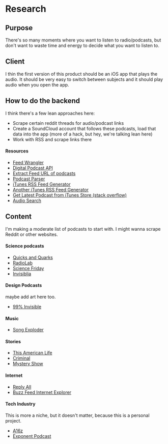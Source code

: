 # Research

## Purpose
There's so many moments where you want to listen to radio/podcasts, but don't want to waste time and energy to decide what you want to listen to.

## Client
I thin the first version of this product should be an iOS app that plays the audio. It should be very easy to switch between subjects and it should play audio when you open the app.

## How to do the backend
I think there's a few lean approaches here:
* Scrape certain reddit threads for audio/podcast links
* Create a SoundCloud account that follows these podcasts, load that data into the app (more of a hack, but hey, we're talking lean here)
* Work with RSS and scrape links there

#### Resources
* [Feed Wrangler](https://feedwrangler.net)
* [Digital Podcast API](http://api.digitalpodcast.com)
* [Extract Feed URL of podcasts](http://itunes.so-nik.com)
* [Podcast Parser](https://podcastparser.readthedocs.io/en/latest/)
* [iTunes RSS Feed Generator](https://rss.itunes.apple.com/us/?urlDesc=)
* [Another iTunes RSS Feed Generator](http://jsfiddle.net/bcmoney/g47znL4b/)
* [Get Latest Podcast from iTunes Store (stack overflow)](http://stackoverflow.com/questions/2816881/get-the-latest-podcasts-from-itunes-store-with-link-by-rss-json-or-something)
* [Audio Search](https://www.audiosear.ch/developer)


## Content
I'm making a moderate list of podcasts to start with. I might wanna scrape Reddit or other websites.

#### Science podcasts
* [Quicks and Quarks](http://www.cbc.ca/radio/quirks)
* [RadioLab](http://www.radiolab.org)
* [Science Friday](http://www.sciencefriday.com/path/audio/index.html)
* [Invisiblia](https://en.wikipedia.org/wiki/Mystery_Show)

#### Design Podcasts
maybe add art here too.
* [99% Invisible](http://99pi.org)

#### Music
* [Song Exploder](http://songexploder.net)

#### Stories
* [This American Life](http://www.thisamericanlife.org)
* [Criminal](http://thisiscriminal.com)
* [Mystery Show](https://en.wikipedia.org/wiki/Mystery_Show)

#### Internet
* [Reply All](http://www.replyall.limo)
* [Buzz Feed Internet Explorer](https://www.buzzfeed.com/iexplorer)

#### Tech Industry
This is more a niche, but it doesn't matter, because this is a personal project.
* [A16z](https://soundcloud.com/a16z)
* [Exponent Podcast](http://exponent.fm)
